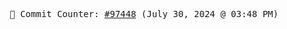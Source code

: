 <p align="center">
    <samp>
        📮 Commit Counter: <a href="https://github.com/Javascript-void0/Javascript-void0/commits/main">#97448</a> (July 30, 2024 @ 03:48 PM)
    </samp>
</p>